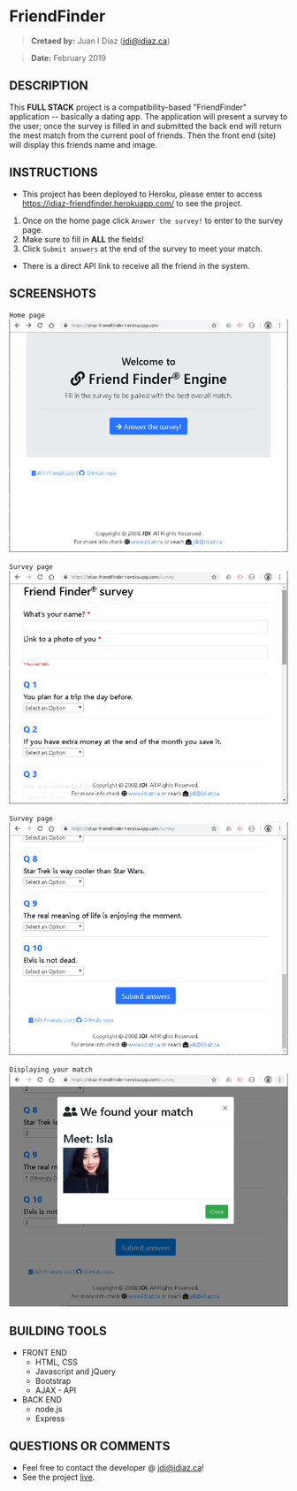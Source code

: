 # FriendFinder
> **Cretaed by:**     Juan I Diaz (jdi@idiaz.ca)

> **Date:**           February 2019

## DESCRIPTION
This **FULL STACK** project is a compatibility-based "FriendFinder" application -- basically a dating app. The application will present a survey to the user; once the survey is filled in and submitted the back end will return the mest match from the current pool of friends. Then the front end (site) will display this friends name and image.

## INSTRUCTIONS
- This project has been deployed to Heroku, please enter to access https://idiaz-friendfinder.herokuapp.com/ to see the project.
1. Once on the home page click `Answer the survey!` to enter to the survey page.
2. Make sure to fill in **ALL** the fields!
3. Click `Submit answers` at the end of the survey to meet your match.

- There is a direct API link to receive all the friend in the system.

## SCREENSHOTS
`Home page`
![Home page](./app/public/images/home.png)

`Survey page`
![Survey](./app/public/images/survey1.png)

`Survey page`
![Survey](./app/public/images/survey2.png)

`Displaying your match`
![Meet your match](./app/public/images/match.png)

## BUILDING TOOLS
- FRONT END
    - HTML, CSS
    - Javascript and jQuery
    - Bootstrap
    - AJAX - API
- BACK END
    - node.js
    - Express

## QUESTIONS OR COMMENTS
- Feel free to contact the developer @ <jdi@idiaz.ca>!
- See the project [live](https://idiaz-friendfinder.herokuapp.com/).